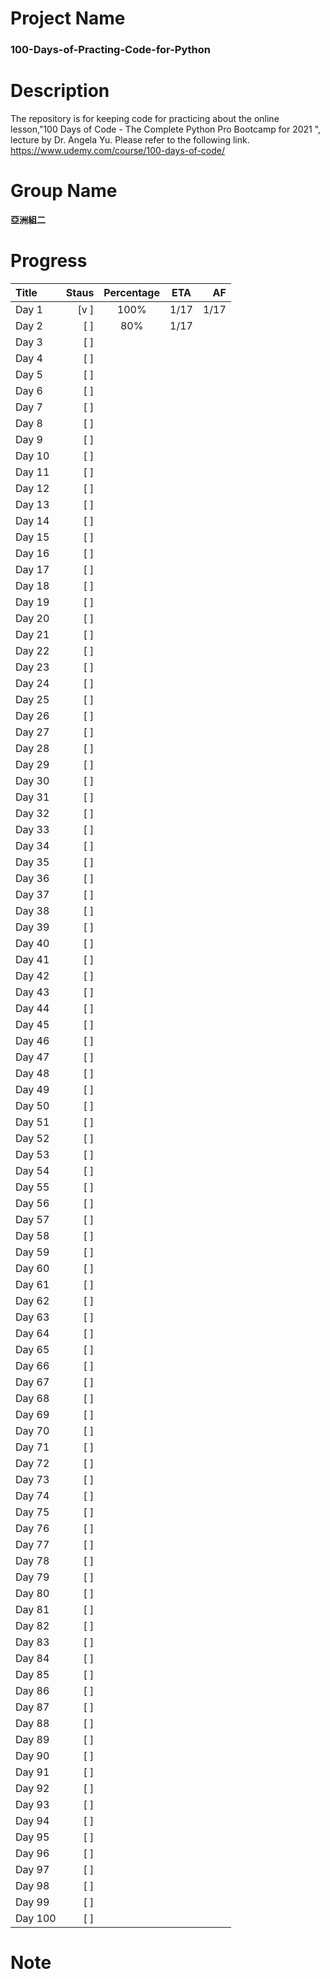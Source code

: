 # Project Name

### 100-Days-of-Practing-Code-for-Python

# Description

The repository is for keeping code for practicing about the online lesson,"100 Days of Code - The Complete Python Pro Bootcamp for 2021 ", lecture by Dr. Angela Yu.
Please refer to the following link.
https://www.udemy.com/course/100-days-of-code/

# Group Name

**亞洲組二**

# Progress

| Title   | Staus | Percentage | ETA  |   AF |
| :------ | ----: | :--------: | :--: | ---: |
| Day 1   |  [v ] |    100%    | 1/17 | 1/17 |
| Day 2   |   [ ] |    80%     | 1/17 |      |
| Day 3   |   [ ] |            |      |      |
| Day 4   |   [ ] |            |      |      |
| Day 5   |   [ ] |            |      |      |
| Day 6   |   [ ] |            |      |      |
| Day 7   |   [ ] |            |      |      |
| Day 8   |   [ ] |            |      |      |
| Day 9   |   [ ] |            |      |      |
| Day 10  |   [ ] |            |      |      |
| Day 11  |   [ ] |            |      |      |
| Day 12  |   [ ] |            |      |      |
| Day 13  |   [ ] |            |      |      |
| Day 14  |   [ ] |            |      |      |
| Day 15  |   [ ] |            |      |      |
| Day 16  |   [ ] |            |      |      |
| Day 17  |   [ ] |            |      |      |
| Day 18  |   [ ] |            |      |      |
| Day 19  |   [ ] |            |      |      |
| Day 20  |   [ ] |            |      |      |
| Day 21  |   [ ] |            |      |      |
| Day 22  |   [ ] |            |      |      |
| Day 23  |   [ ] |            |      |      |
| Day 24  |   [ ] |            |      |      |
| Day 25  |   [ ] |            |      |      |
| Day 26  |   [ ] |            |      |      |
| Day 27  |   [ ] |            |      |      |
| Day 28  |   [ ] |            |      |      |
| Day 29  |   [ ] |            |      |      |
| Day 30  |   [ ] |            |      |      |
| Day 31  |   [ ] |            |      |      |
| Day 32  |   [ ] |            |      |      |
| Day 33  |   [ ] |            |      |      |
| Day 34  |   [ ] |            |      |      |
| Day 35  |   [ ] |            |      |      |
| Day 36  |   [ ] |            |      |      |
| Day 37  |   [ ] |            |      |      |
| Day 38  |   [ ] |            |      |      |
| Day 39  |   [ ] |            |      |      |
| Day 40  |   [ ] |            |      |      |
| Day 41  |   [ ] |            |      |      |
| Day 42  |   [ ] |            |      |      |
| Day 43  |   [ ] |            |      |      |
| Day 44  |   [ ] |            |      |      |
| Day 45  |   [ ] |            |      |      |
| Day 46  |   [ ] |            |      |      |
| Day 47  |   [ ] |            |      |      |
| Day 48  |   [ ] |            |      |      |
| Day 49  |   [ ] |            |      |      |
| Day 50  |   [ ] |            |      |      |
| Day 51  |   [ ] |            |      |      |
| Day 52  |   [ ] |            |      |      |
| Day 53  |   [ ] |            |      |      |
| Day 54  |   [ ] |            |      |      |
| Day 55  |   [ ] |            |      |      |
| Day 56  |   [ ] |            |      |      |
| Day 57  |   [ ] |            |      |      |
| Day 58  |   [ ] |            |      |      |
| Day 59  |   [ ] |            |      |      |
| Day 60  |   [ ] |            |      |      |
| Day 61  |   [ ] |            |      |      |
| Day 62  |   [ ] |            |      |      |
| Day 63  |   [ ] |            |      |      |
| Day 64  |   [ ] |            |      |      |
| Day 65  |   [ ] |            |      |      |
| Day 66  |   [ ] |            |      |      |
| Day 67  |   [ ] |            |      |      |
| Day 68  |   [ ] |            |      |      |
| Day 69  |   [ ] |            |      |      |
| Day 70  |   [ ] |            |      |      |
| Day 71  |   [ ] |            |      |      |
| Day 72  |   [ ] |            |      |      |
| Day 73  |   [ ] |            |      |      |
| Day 74  |   [ ] |            |      |      |
| Day 75  |   [ ] |            |      |      |
| Day 76  |   [ ] |            |      |      |
| Day 77  |   [ ] |            |      |      |
| Day 78  |   [ ] |            |      |      |
| Day 79  |   [ ] |            |      |      |
| Day 80  |   [ ] |            |      |      |
| Day 81  |   [ ] |            |      |      |
| Day 82  |   [ ] |            |      |      |
| Day 83  |   [ ] |            |      |      |
| Day 84  |   [ ] |            |      |      |
| Day 85  |   [ ] |            |      |      |
| Day 86  |   [ ] |            |      |      |
| Day 87  |   [ ] |            |      |      |
| Day 88  |   [ ] |            |      |      |
| Day 89  |   [ ] |            |      |      |
| Day 90  |   [ ] |            |      |      |
| Day 91  |   [ ] |            |      |      |
| Day 92  |   [ ] |            |      |      |
| Day 93  |   [ ] |            |      |      |
| Day 94  |   [ ] |            |      |      |
| Day 95  |   [ ] |            |      |      |
| Day 96  |   [ ] |            |      |      |
| Day 97  |   [ ] |            |      |      |
| Day 98  |   [ ] |            |      |      |
| Day 99  |   [ ] |            |      |      |
| Day 100 |   [ ] |            |      |      |

# Note
